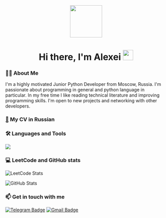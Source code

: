 <!---
alllexxx1/alllexxx1 is a ✨ special ✨ repository because its `README.md` (this file) appears on your GitHub profile.
You can click the Preview link to take a look at your changes.
--->

<div id="header" align="center">
  <img src="https://media.giphy.com/media/WIQ0N0OUvei1OW1h9Z/giphy.gif" width="100"/>
</div>

<h1 align="center">Hi there, I'm Alexei
<img src="https://github.com/blackcater/blackcater/raw/main/images/Hi.gif" height="32"/>
</h1>


### :man_technologist: About Me

I'm a highly motivated Junior Python Developer from Moscow, Russia. I'm passionate about programming in general and python language in particular.
In my free time I like reading technical literature and improving programming skills. 
I'm open to new projects and networking with other developers.

### [:page_facing_up:](https://docs.google.com/document/d/1ZY2wGVpzsjXjn92aLl4vP32JB9vgDMwvBqdtcmHmTSI/edit?usp=sharing) My CV in Russian


### :hammer_and_wrench: Languages and Tools

<p align="left">
  <a href="https://skillicons.dev">
    <img src="https://skillicons.dev/icons?i=python,django,flask,postgresql,linux,docker,git,html,css,bootstrap" />
  </a>
</p>


<!---
<div>
  <img src="https://github.com/devicons/devicon/blob/master/icons/python/python-original-wordmark.svg" title="Pyython" alt="Python" width="40" height="40"/>&nbsp;
  <img src="https://github.com/devicons/devicon/blob/master/icons/django/django-plain.svg" title="Django" alt="Django" width="40" height="40"/>&nbsp;
  <img src="https://github.com/devicons/devicon/blob/master/icons/flask/flask-original.svg" title="Flask" alt="Flask" width="40" height="40"/>&nbsp;
  <img src="https://raw.githubusercontent.com/danielcranney/readme-generator/main/public/icons/skills/linux-colored.svg" title="Linux" alt="Linux" width="40" height="40"/>&nbsp;
  <img src="https://github.com/devicons/devicon/blob/master/icons/git/git-original-wordmark.svg" title="Git" alt="Git" width="40" height="40"/>&nbsp;
  <img src="https://github.com/devicons/devicon/blob/master/icons/postgresql/postgresql-original-wordmark.svg" title="PostgreSQL" alt="PostgreSQL " width="40" height="40"/>&nbsp;
  <img src="https://github.com/devicons/devicon/blob/master/icons/html5/html5-original.svg" title="HTML5" alt="HTML" width="40" height="40"/>&nbsp;
  <img src="https://github.com/devicons/devicon/blob/master/icons/css3/css3-plain-wordmark.svg"  title="CSS3" alt="CSS" width="40" height="40"/>&nbsp;
  <img src="https://github.com/devicons/devicon/blob/master/icons/bootstrap/bootstrap-original.svg" title="Bootstrap" alt="Bootstrap" width="40" height="40"/>&nbsp;
</div>
--->


<div>

### :computer: LeetCode and GitHub stats
![LeetCode Stats](https://leetcard.jacoblin.cool/Alllexxx1?theme=dark&font=source_code_pro)

</div>

<div>

![GitHub Stats](http://github-profile-summary-cards.vercel.app/api/cards/stats?username=alllexxx1&theme=default)

</div>


### :mailbox: Get in touch with me
[![Telegram Badge](https://img.shields.io/badge/Telegram-26A5E4.svg?style=for-the-badge&logo=Telegram&logoColor=white)](https://t.me/wah_gwann)
[![Gmail Badge](https://img.shields.io/badge/GMAIL-D14836?style=for-the-badge&logo=gmail&logoColor=white)](mailto:alekkorpachyov@gmail.com) 
